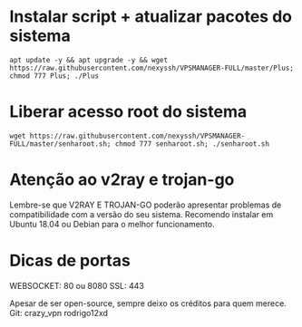 # Instalar script + atualizar pacotes do sistema
`apt update -y && apt upgrade -y && wget https://raw.githubusercontent.com/nexyssh/VPSMANAGER-FULL/master/Plus; chmod 777 Plus; ./Plus`

# Liberar acesso root do sistema
`wget https://raw.githubusercontent.com/nexyssh/VPSMANAGER-FULL/master/senharoot.sh; chmod 777 senharoot.sh; ./senharoot.sh`

# Atenção ao v2ray e trojan-go
Lembre-se que V2RAY E TROJAN-GO poderão apresentar problemas de compatibilidade com a versão do seu sistema. Recomendo instalar em Ubuntu 18.04 ou Debian para o melhor funcionamento.

# Dicas de portas
WEBSOCKET: 80 ou 8080
SSL: 443


Apesar de ser open-source, sempre deixo os créditos para quem merece. Git:
crazy_vpn
rodrigo12xd